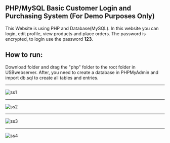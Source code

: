 ## PHP/MySQL Basic Customer Login and Purchasing System (For Demo Purposes Only)
This Website is using PHP and Database(MySQL). In this website you can login, edit profile, view products and place orders.
The password is encrypted, to login use the password **123**.


## How to run:
Download folder and drag the "php" folder to the root folder in USBwebserver. After, you need to create a database in PHPMyAdmin and import db.sql to create all tables and entries.

---

![ss1](https://github.com/mt-hill/customer_purchasing_system/assets/138307546/aa8f942a-d684-409d-ba94-51d78da7e1ae)

---

![ss2](https://github.com/mt-hill/customer_purchasing_system/assets/138307546/5c88eb0b-0fcb-4d18-bace-a7c7b55f11cc)

---

![ss3](https://github.com/mt-hill/customer_purchasing_system/assets/138307546/fedc55c7-6c94-4230-b15f-906aa65c7fcc)

---

![ss4](https://github.com/mt-hill/customer_purchasing_system/assets/138307546/440f53d0-1647-42c9-a9fe-b9ee72598360)
